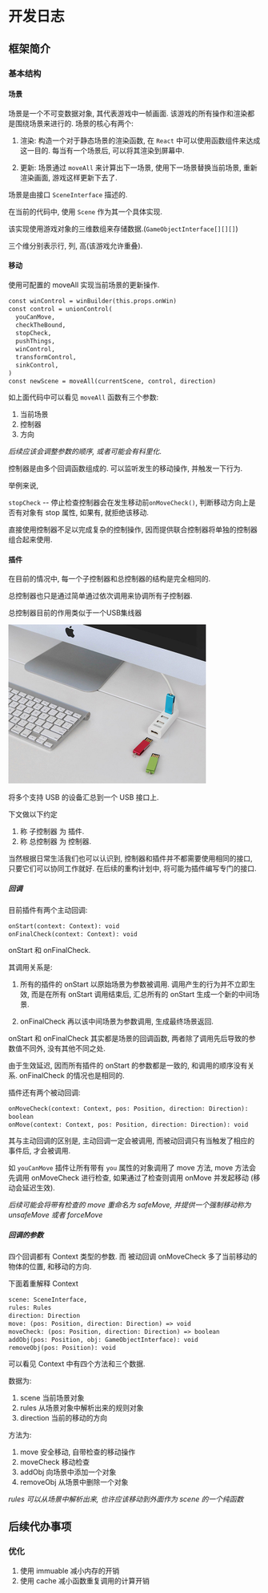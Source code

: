 # 开发日志

## 框架简介

### 基本结构

#### 场景

场景是一个不可变数据对象, 其代表游戏中一帧画面. 该游戏的所有操作和渲染都是围绕场景来进行的. 场景的核心有两个:

1. 渲染: 构造一个对于静态场景的渲染函数, 在 `React` 中可以使用函数组件来达成这一目的. 每当有一个场景后, 可以将其渲染到屏幕中.

2. 更新: 场景通过 `moveAll` 来计算出下一场景, 使用下一场景替换当前场景, 重新渲染画面, 游戏这样更新下去了.



场景是由接口 `SceneInterface` 描述的.

在当前的代码中, 使用 `Scene` 作为其一个具体实现.

该实现使用游戏对象的三维数组来存储数据.(`GameObjectInterface[][][]`)

三个维分别表示行, 列, 高(该游戏允许重叠).



#### 移动

使用可配置的 moveAll 实现当前场景的更新操作.

```tsx
const winControl = winBuilder(this.props.onWin)
const control = unionControl(
  youCanMove,
  checkTheBound,
  stopCheck,
  pushThings,
  winControl,
  transformControl,
  sinkControl,
)
const newScene = moveAll(currentScene, control, direction)
```

如上面代码中可以看见 `moveAll` 函数有三个参数:

1. 当前场景
2. 控制器
3. 方向

*后续应该会调整参数的顺序, 或者可能会有科里化*.

控制器是由多个回调函数组成的. 可以监听发生的移动操作, 并触发一下行为.

举例来说, 

`stopCheck` -- 停止检查控制器会在发生移动前`onMoveCheck()`, 判断移动方向上是否有对象有 stop 属性, 如果有, 就拒绝该移动.

直接使用控制器不足以完成复杂的控制操作, 因而提供联合控制器将单独的控制器组合起来使用.



#### 插件

在目前的情况中, 每一个子控制器和总控制器的结构是完全相同的.

总控制器也只是通过简单通过依次调用来协调所有子控制器.

总控制器目前的作用类似于一个USB集线器

<img src="images/v2-47ca72a307e5b255fe5d1360c4668789_r.jpg" alt="preview" style="zoom:50%;" />

将多个支持 USB 的设备汇总到一个 USB 接口上.



下文做以下约定

1. 称 子控制器 为 插件.
2. 称 总控制器 为 控制器.

当然根据日常生活我们也可以认识到, 控制器和插件并不都需要使用相同的接口, 只要它们可以协同工作就好. 在后续的重构计划中, 将可能为插件编写专门的接口.



##### 回调

目前插件有两个主动回调:

```tsx
onStart(context: Context): void
onFinalCheck(context: Context): void
```

onStart 和 onFinalCheck. 

其调用关系是:

1. 所有的插件的 onStart 以原始场景为参数被调用. 调用产生的行为并不立即生效, 而是在所有 onStart 调用结束后, 汇总所有的 onStart 生成一个新的中间场景.

2. onFinalCheck 再以该中间场景为参数调用, 生成最终场景返回.

onStart 和 onFinalCheck 其实都是场景的回调函数, 两者除了调用先后导致的参数值不同外, 没有其他不同之处.



由于生效延迟, 因而所有插件的 onStart 的参数都是一致的, 和调用的顺序没有关系. onFinalCheck 的情况也是相同的.



插件还有两个被动回调:

```tsx
onMoveCheck(context: Context, pos: Position, direction: Direction): boolean
onMove(context: Context, pos: Position, direction: Direction): void
```

其与主动回调的区别是, 主动回调一定会被调用, 而被动回调只有当触发了相应的事件后, 才会被调用.

如 `youCanMove` 插件让所有带有 `you` 属性的对象调用了 move 方法, move 方法会先调用 onMoveCheck 进行检查, 如果通过了检查则调用 onMove 并发起移动 (移动会延迟生效). 

*后续可能会将带有检查的 move 重命名为 safeMove, 并提供一个强制移动称为 unsafeMove 或者 forceMove*



##### 回调的参数

四个回调都有 Context 类型的参数. 而 被动回调 onMoveCheck 多了当前移动的物体的位置, 和移动的方向.

下面着重解释 Context

```tsx
scene: SceneInterface,
rules: Rules
direction: Direction
move: (pos: Position, direction: Direction) => void
moveCheck: (pos: Position, direction: Direction) => boolean
addObj(pos: Position, obj: GameObjectInterface): void
removeObj(pos: Position): void
```

可以看见 Context 中有四个方法和三个数据.

数据为:

1. scene 当前场景对象
2. rules 从场景对象中解析出来的规则对象
3. direction 当前的移动的方向

方法为:

1. move 安全移动, 自带检查的移动操作
2. moveCheck 移动检查
3. addObj 向场景中添加一个对象
4. removeObj 从场景中删除一个对象



*rules 可以从场景中解析出来, 也许应该移动到外面作为 scene 的一个纯函数*



## 后续代办事项

### 优化

1. 使用 immuable 减小内存的开销
2. 使用 cache 减小函数重复调用的计算开销